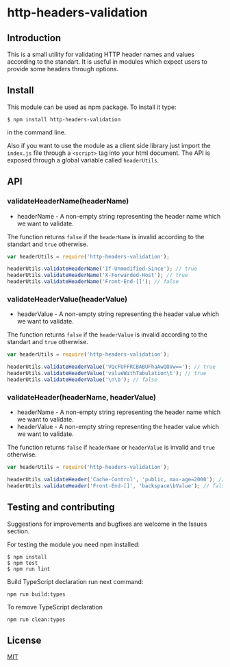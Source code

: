 # http-headers-validation
## Introduction

This is a small utility for validating HTTP header names and values according to the
standart. It is useful in modules which expect users to provide some headers through options.

## Install

This module can be used as npm package. To install it type:
```
$ npm install http-headers-validation
```
in the command line.

Also if you want to use the module as a client side library just import the `index.js`
file through a `<script>` tag into your html document. The API is exposed through a global
variable called `headerUtils`.

## API

### validateHeaderName(headerName)

* headerName - A non-empty string representing the header name which we want to validate.

The function returns `false` if the `headerName` is invalid according to the standart and
`true` otherwise.

```js
var headerUtils = require('http-headers-validation');

headerUtils.validateHeaderName('If-Unmodified-Since'); // true
headerUtils.validateHeaderName('X-Forwarded-Host'); // true
headerUtils.validateHeaderName('Front-End-[]'); // false
```

### validateHeaderValue(headerValue)

* headerValue - A non-empty string representing the header value which we want to validate.

The function returns `false` if the `headerValue` is invalid according to the standart and
`true` otherwise.
```js
var headerUtils = require('http-headers-validation');

headerUtils.validateHeaderValue('VQcFUFFRCBABUFhaAwQOVw=='); // true
headerUtils.validateHeaderValue('valueWithTabulation\t'); // true
headerUtils.validateHeaderValue('\n\b'); // false
```

### validateHeader(headerName, headerValue)

* headerName - A non-empty string representing the header name which we want to validate.
* headerValue - A non-empty string representing the header value which we want to validate.

The function returns `false` if `headerName` or `headerValue` is invalid and `true` otherwise.
```js
var headerUtils = require('http-headers-validation');

headerUtils.validateHeader('Cache-Control', 'public, max-age=2000'); // true
headerUtils.validateHeader('Front-End-[]', 'backspace\bValue'); // false
```

## Testing and contributing

Suggestions for improvements and bugfixes are welcome in the Issues section.

For testing the module you need npm installed:
```
$ npm install
$ npm test
$ npm run lint
```

Build TypeScript declaration run next command:
```
npm run build:types
```

To remove TypeScript declaration
```
npm run clean:types
```
## License

[MIT](LICENSE)

